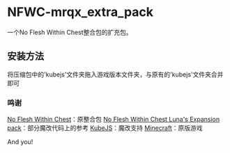 # NFWC-mrqx_extra_pack

一个No Flesh Within Chest整合包的扩充包。

## 安装方法

将压缩包中的'kubejs'文件夹拖入游戏版本文件夹，与原有的'kubejs'文件夹合并即可

### 鸣谢

[No Flesh Within Chest](https://github.com/Yorunina/No-Flesh-Within-Chest)：原整合包
[No Flesh Within Chest Luna's Expansion pack](https://github.com/LunaGlaze/NoFleshWithinChest-Luna-s-Expansion-pack)：部分魔改代码上的参考
[KubeJS](https://github.com/KubeJS-Mods/KubeJS)：魔改支持
[Minecraft](https://www.minecraft.net)：原版游戏

And you!